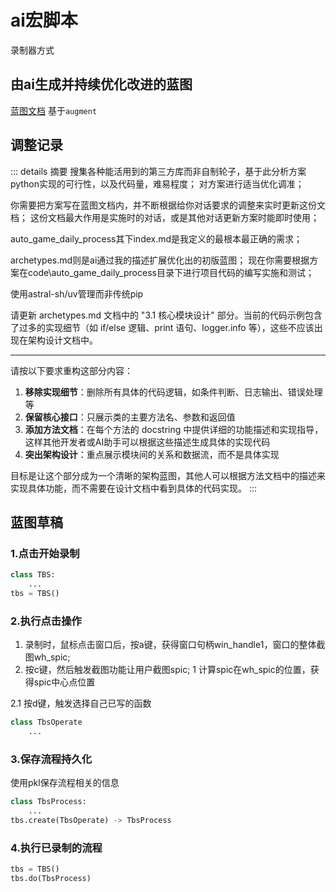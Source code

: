 # ai宏脚本
录制器方式

## 由ai生成并持续优化改进的蓝图

[蓝图文档](/zh/exp/auto_game_daily_process/archetypes) 基于`augment`  

## 调整记录

::: details 摘要
搜集各种能活用到的第三方库而非自制轮子，基于此分析方案python实现的可行性，以及代码量，难易程度；
对方案进行适当优化调准；

你需要把方案写在蓝图文档内，并不断根据给你对话要求的调整来实时更新这份文档；
这份文档最大作用是实施时的对话，或是其他对话更新方案时能即时使用；

auto_game_daily_process其下index.md是我定义的最根本最正确的需求；

archetypes.md则是ai通过我的描述扩展优化出的初版蓝图；
现在你需要根据方案在code\auto_game_daily_process目录下进行项目代码的编写实施和测试；

使用astral-sh/uv管理而非传统pip

请更新 archetypes.md 文档中的 "3.1 核心模块设计" 部分。当前的代码示例包含了过多的实现细节（如 if/else 逻辑、print 语句、logger.info 等），这些不应该出现在架构设计文档中。

---

请按以下要求重构这部分内容：

1. **移除实现细节**：删除所有具体的代码逻辑，如条件判断、日志输出、错误处理等
2. **保留核心接口**：只展示类的主要方法名、参数和返回值
3. **添加方法文档**：在每个方法的 docstring 中提供详细的功能描述和实现指导，这样其他开发者或AI助手可以根据这些描述生成具体的实现代码
4. **突出架构设计**：重点展示模块间的关系和数据流，而不是具体实现

目标是让这个部分成为一个清晰的架构蓝图，其他人可以根据方法文档中的描述来实现具体功能，而不需要在设计文档中看到具体的代码实现。
:::

## 蓝图草稿

### 1.点击开始录制

```python
class TBS:
    ...
tbs = TBS()
```

### 2.执行点击操作
1. 录制时，鼠标点击窗口后，按a键，获得窗口句柄win_handle1，窗口的整体截图wh_spic;
2. 按c键，然后触发截图功能让用户截图spic;
    1 计算spic在wh_spic的位置，获得spic中心点位置

2.1 按d键，触发选择自己已写的函数
```python
class TbsOperate
    ...
```

### 3.保存流程持久化
使用pkl保存流程相关的信息
```python
class TbsProcess:
    ...
tbs.create(TbsOperate) -> TbsProcess
```

### 4.执行已录制的流程
```python
tbs = TBS()
tbs.do(TbsProcess)
```
